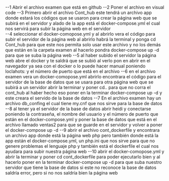 --1 
Abrir el archivo examen que está en github
--2
Poner el archivo en visual code 
--3
Primero abrir el archivo Cont_hub este tendrá un archivo app donde estará los códigos que se usaron para crear la página web que se subirá en el servidor y alado de la app está el docker-compose.yml el cual nos servirá para subir la página web en el servidor  
--4
seleccionar el docker-comopose.yml y al abrirlo vera el código para subir el servidor de la página web al abrirlo habrá la terminal y ponga cd Cont_hub para que este nos permita solo usar este archivo y no los demás que están en la carpeta examen al hacerlo pondra docker-compose up -d para que se suba la página web 
--5 
al haber subido el servidor la página web abre el docker y te saldrá que se subió al verlo pon en abrir en el navegador ya sea con el docker o lo puede hacer manual poniendo loclahots: y el número de puerto que está en el archivo 
--6
en el archivo examen vera un docker-comopose.yml abrirlo encontrara el código para el servidor de la base de datos que se usara para otra página web que se subirá a un servidor abrir la terminar y poner cd.. para que no corra el cont_hub al haber hecho eso poner en la terminar docker-compose up -d y este creara el servido de la base de datos
--7
En el archivo examen hay un archivo db_confing el cual tiene my.cnf que nos sirve para la base de datos 
--8
al tener ya el servidor de la base de datos abrir heidi y conectarse poniendo la contraseña, el nombre del usuario y el número de puerto que están en el docker-compose.yml y poner la base de datos que está en el archivo llamado ventas2 para que se guarde en el servidor y volver a poner el docker-compose up -d
--9
abrir el archivo cont_dockerfile y encontrara un archivo app donde está la página web php pero también donde está la app están el docker-compose.yml, un php.ini que nos sirve para que no genere problemas el lenguaje php y también está el dockerfile el cual nos ayudara para subir nuestra página web 
--10
abrir el docker-comopose.yml y abrir la terminar y poner cd cont_dockerfile para poder ejecutarlo bien y al hacerlo poner en la terminar docker-compose up -d para que suba nuestro servidor que tiene la base de datos si este no reconoce la base de datos saldría error, pero si no nos saldría bien la página web


